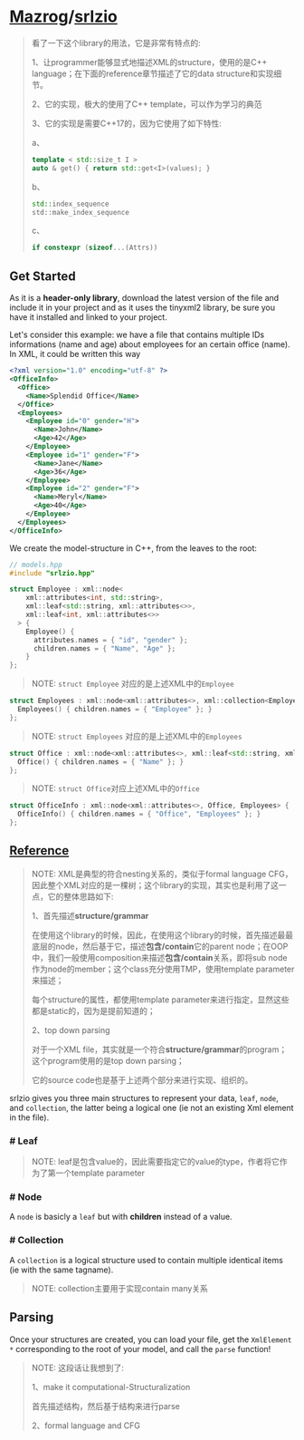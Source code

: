 # [Mazrog](https://github.com/Mazrog)/**[srlzio](https://github.com/Mazrog/srlzio)**

> 看了一下这个library的用法，它是非常有特点的:
>
> 1、让programmer能够显式地描述XML的structure，使用的是C++ language；在下面的reference章节描述了它的data structure和实现细节。
>
> 
>
> 2、它的实现，极大的使用了C++ template，可以作为学习的典范
>
> 3、它的实现是需要C++17的，因为它使用了如下特性:
>
> a、
>
> ```C++
> template < std::size_t I >
> auto & get() { return std::get<I>(values); }
> ```
>
> b、
>
> 
>
> ```C++
> std::index_sequence
> std::make_index_sequence
> ```
>
> 
>
> c、
>
> ```C++
> if constexpr (sizeof...(Attrs))
> ```
>
> 





## Get Started

As it is a **header-only library**, download the latest version of the file and include it in your project and as it uses the tinyxml2 library, be sure you have it installed and linked to your project.

Let's consider this example: we have a file that contains multiple IDs informations (name and age) about employees for an certain office (name). In XML, it could be written this way

```xml
<?xml version="1.0" encoding="utf-8" ?>
<OfficeInfo>
  <Office>
    <Name>Splendid Office</Name>
  </Office>
  <Employees>
    <Employee id="0" gender="H">
      <Name>John</Name>
      <Age>42</Age>
    </Employee>
    <Employee id="1" gender="F">
      <Name>Jane</Name>
      <Age>36</Age>
    </Employee>
    <Employee id="2" gender="F">
      <Name>Meryl</Name>
      <Age>40</Age>
    </Employee>
  </Employees>
</OfficeInfo>
```

We create the model-structure in C++, from the leaves to the root:

```C++
// models.hpp
#include "srlzio.hpp"

struct Employee : xml::node<
    xml::attributes<int, std::string>,
    xml::leaf<std::string, xml::attributes<>>,
    xml::leaf<int, xml::attributes<>>
  > {
    Employee() {
      attributes.names = { "id", "gender" };
      children.names = { "Name", "Age" };
    }
};
```

> NOTE: `struct Employee` 对应的是上述XML中的`Employee`

```C++
struct Employees : xml::node<xml::attributes<>, xml::collection<Employee>> {
  Employees() { children.names = { "Employee" }; }
};
```

> NOTE: `struct Employees` 对应的是上述XML中的`Employees`

```C++
struct Office : xml::node<xml::attributes<>, xml::leaf<std::string, xml::attributes<>>> {
  Office() { children.names = { "Name" }; }
};
```

> NOTE: `struct Office`对应上述XML中的`Office`



```C++
struct OfficeInfo : xml::node<xml::attributes<>, Office, Employees> {
  OfficeInfo() { children.names = { "Office", "Employees" }; }
};
```

## [Reference](https://github.com/Mazrog/srlzio#reference)

> NOTE: XML是典型的符合nesting关系的，类似于formal language CFG，因此整个XML对应的是一棵树；这个library的实现，其实也是利用了这一点，它的整体思路如下:
>
> 1、首先描述**structure/grammar**
>
> 在使用这个library的时候，因此，在使用这个library的时候，首先描述最最底层的node，然后基于它，描述**包含/contain**它的parent node；在OOP中，我们一般使用composition来描述**包含/contain**关系，即将sub node作为node的member；这个class充分使用TMP，使用template parameter来描述；
>
> 每个structure的属性，都使用template parameter来进行指定，显然这些都是static的，因为是提前知道的；
>
> 2、top down parsing
>
> 对于一个XML file，其实就是一个符合**structure/grammar**的program；这个program使用的是top down parsing；
>
> 它的source code也是基于上述两个部分来进行实现、组织的。

srlzio gives you three main structures to represent your data, `leaf`, `node`, and `collection`, the latter being a logical one (ie not an existing Xml element in the file).

### # Leaf

> NOTE: leaf是包含value的，因此需要指定它的value的type，作者将它作为了第一个template parameter

### # Node

A `node` is basicly a `leaf` but with **children** instead of a value.

### # Collection

A `collection` is a logical structure used to contain multiple identical items (ie with the same tagname).

> NOTE: collection主要用于实现contain many关系

## Parsing

Once your structures are created, you can load your file, get the `XmlElement *` corresponding to the root of your model, and call the `parse` function!

> NOTE: 这段话让我想到了: 
>
> 1、make it computational-Structuralization
>
> 首先描述结构，然后基于结构来进行parse
>
> 2、formal language and  CFG

